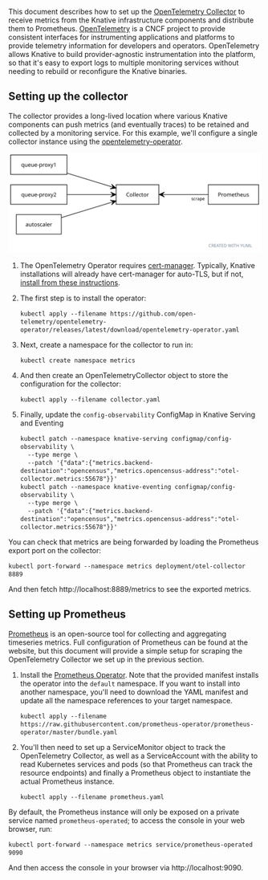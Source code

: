 This document describes how to set up the
[OpenTelemetry Collector](https://opentelemetry.io/docs/collector/about/) to
receive metrics from the Knative infrastructure components and distribute them
to Prometheus. [OpenTelemetry](https://opentelemetry.io/) is a CNCF project to
provide consistent interfaces for instrumenting applications and platforms to
provide telemetry information for developers and operators. OpenTelemetry allows
Knative to build provider-agnostic instrumentation into the platform, so that
it's easy to export logs to multiple monitoring services without needing to
rebuild or reconfigure the Knative binaries.

## Setting up the collector

The collector provides a long-lived location where various Knative components
can push metrics (and eventually traces) to be retained and collected by a
monitoring service. For this example, we'll configure a single collector
instance using the
[opentelemetry-operator](https://github.com/open-telemetry/opentelemetry-operator).

![Diagram of components reporting to collector, which is scrapde by Prometheus](./system-diagram.svg)

<!-- yuml.me UML rendering of:
[queue-proxy1]->[Collector]
[queue-proxy2]->[Collector]
[autoscaler]->[Collector]
[Collector]<-scrape[Prometheus]
-->

1. The OpenTelemetry Operator requires [cert-manager](https://cert-manager.io/).
   Typically, Knative installations will already have cert-manager for auto-TLS,
   but if not,
   [install from these instructions](https://cert-manager.io/docs/installation/kubernetes/).

1. The first step is to install the operator:

   ```shell
   kubectl apply --filename https://github.com/open-telemetry/opentelemetry-operator/releases/latest/download/opentelemetry-operator.yaml
   ```

1. Next, create a namespace for the collector to run in:

   ```shell
   kubectl create namespace metrics
   ```

1. And then create an OpenTelemetryCollector object to store the configuration
   for the collector:

   ```shell
   kubectl apply --filename collector.yaml
   ```

1. Finally, update the `config-observability` ConfigMap in Knative Serving and
   Eventing
   ```shell
   kubectl patch --namespace knative-serving configmap/config-observability \
     --type merge \
     --patch '{"data":{"metrics.backend-destination":"opencensus","metrics.opencensus-address":"otel-collector.metrics:55678"}}'
   kubectl patch --namespace knative-eventing configmap/config-observability \
     --type merge \
     --patch '{"data":{"metrics.backend-destination":"opencensus","metrics.opencensus-address":"otel-collector.metrics:55678"}}'
   ```

You can check that metrics are being forwarded by loading the Prometheus export
port on the collector:

```shell
kubectl port-forward --namespace metrics deployment/otel-collector 8889
```

And then fetch http://localhost:8889/metrics to see the exported metrics.

## Setting up Prometheus

[Prometheus](https://prometheus.io/) is an open-source tool for collecting and
aggregating timeseries metrics. Full configuration of Prometheus can be found at
the website, but this document will provide a simple setup for scraping the
OpenTelemetry Collector we set up in the previous section.

1. Install the
   [Prometheus Operator](https://github.com/prometheus-operator/prometheus-operator).
   Note that the provided manifest installs the operator into the `default`
   namespace. If you want to install into another namespace, you'll need to
   download the YAML manifest and update all the namespace references to your
   target namespace.

   ```shell
   kubectl apply --filename https://raw.githubusercontent.com/prometheus-operator/prometheus-operator/master/bundle.yaml
   ```

1. You'll then need to set up a ServiceMonitor object to track the OpenTelemetry
   Collector, as well as a ServiceAccount with the ability to read Kubernetes
   services and pods (so that Prometheus can track the resource endpoints) and
   finally a Prometheus object to instantiate the actual Prometheus instance.

   ```shell
   kubectl apply --filename prometheus.yaml
   ```

By default, the Prometheus instance will only be exposed on a private service
named `prometheus-operated`; to access the console in your web browser, run:

```shell
kubectl port-forward --namespace metrics service/prometheus-operated 9090
```

And then access the console in your browser via http://localhost:9090.
